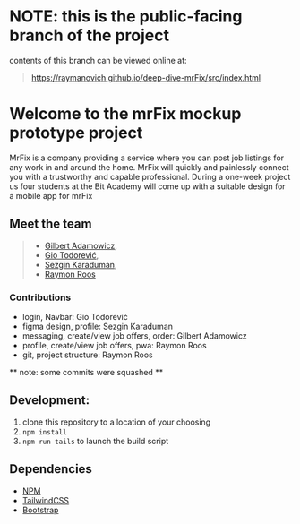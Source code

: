 # NOTE: this is the public-facing branch of the project

contents of this branch can be viewed online at:
> https://raymanovich.github.io/deep-dive-mrFix/src/index.html

# Welcome to the mrFix mockup prototype project

MrFix is a company providing a service where you can post job listings for any work in and 
around the home. MrFix will quickly and painlessly connect you with a trustworthy and 
capable professional. During a one-week project us four students at the Bit Academy will 
come up with a suitable design for a mobile app for mrFix

## Meet the team

> - [Gilbert Adamowicz](https://github.com/GilbertAdamowicz),
> - [Gio Todorević](https://github.com/Ssteengohan),
> - [Sezgin Karaduman](https://github.com/Sezgin3880),
> - [Raymon Roos](https://github.com/Raymanovich)

### Contributions

 - login, Navbar: Gio Todorević
 - figma design, profile: Sezgin Karaduman
 - messaging, create/view job offers, order: Gilbert Adamowicz
 - profile, create/view job offers, pwa: Raymon Roos
 - git, project structure: Raymon Roos

 ** note: some commits were squashed **

## Development: 

1. clone this repository to a location of your choosing
2. `npm install`
3. `npm run tails` to launch the build script

## Dependencies

- [NPM](https://www.npmjs.com/)
- [TailwindCSS](https://tailwindcss.com/)
- [Bootstrap](https://getbootstrap.com/)
